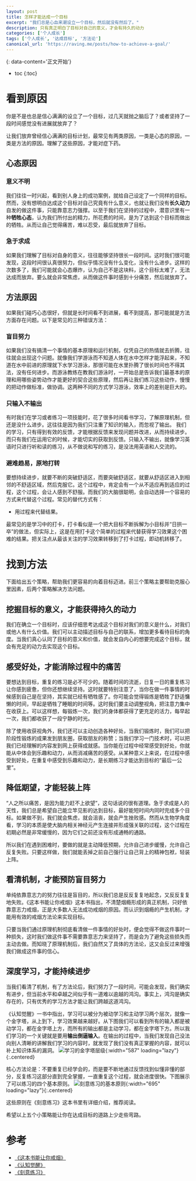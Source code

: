 ```yaml
---
layout: post
title: 怎样才能达成一个目标
excerpt: "我们总是心血来潮设立一个目标，然后就没有然后了。"
description: 只有真正明白了目标对自己的意义，才会有持久的动力
categories: ['个人成长']
tags: ['个人成长', '达成目标', '方法论']
canonical_url: 'https://raving.me/posts/how-to-achieve-a-goal/'
---
```


{: data-content='正文开始'}

* toc 
{:toc}

# 看到原因
你是不是也总是信心满满的设立了一个目标，过几天就抛之脑后了？或者坚持了一段时间感觉没有进展就放弃了？

让我们放弃曾经信心满满的目标计划，最常见有两类原因，一类是心态的原因，一类是方法的原因。理解了这些原因，才能对症下药。

## 心态原因
### 意义不明
我们往往一时兴起，看到别人身上的成功案例，就给自己设定了一个同样的目标。然而，没有想明白达成这个目标对自己究竟有什么意义，也就让我们没有**长久动力**自发的做这件事，只能靠意志力强撑。以至于我们在坚持的过程中，潜意识里有一种**牺牲心态**，认为我们所付出的精力，所花费的时间，是为了达到这个目标而做出的牺牲。从而让自己觉得痛苦，难以忍受，最后就放弃了目标。

### 急于求成
如果我们理解了目标对自身的意义，往往能够坚持很长一段时间。这时我们很可能发现，这段时间很认真很努力，但似乎情况没有什么变化，没有什么进步。这样的次数多了，我们可能就会心态爆炸，认为自己不是这块料，这个目标太难了，无法达成而放弃。要么就会非常焦虑，从而做这件事时感到十分痛苦，然后就放弃了。

## 方法原因
如果我们碰巧心态很好，但就是长时间看不到进展，看不到提高，那可能就是方法方面存在问题。以下是常见的三种错误方法：

### 盲目努力
如果我们没有搞清一个事情的基本原理和运行机制，仅凭自己的热情就去折腾，往往就会出现这个问题。就像我们学游泳而不知道人体在水中怎样才能浮起来，不知道在水中前进的原理就下水学习游泳，那很可能在水里扑腾了很长时间也不得其法，没有任何进步。而游泳教练在教我们游泳时，一开始总是告诉我们最基本的原理和用哪些姿势动作才能更好的契合这些原理，然后再让我们练习这些动作，慢慢的把动作做标准，做协调。这两种不同的方式学习游泳，效率上的差别是巨大的。

### 只输入不输出
有时我们在学习或者练习一项技能时，花了很多时间看书学习，了解原理机制，但还是没什么进步。这往往是因为我们只注重了知识的输入，而忽视了输出。
我们的学习，只有得到有效的反馈，才能根据反馈来发现问题并改进，从而持续进步。而只有我们在运用它的时候，才能切实的获取到反馈。只输入不输出，就像学习英语时只进行听和读的练习，从不做说和写的练习，是没法用英语和人交流的。

### 避难趋易，原地打转
要想持续进步，就要不断的突破舒适区，而要突破舒适区，就要从舒适区进入到相邻的不舒适区域，然后克服它。这个过程中，肯定会有一个从不适应再到适应的过程，这个过程，会让人感到不舒服。而我们的大脑很聪明，会自动选择一个容易的方式来代替这个过程。常见的替代方式有：
- 用过程来代替结果。

最常见的是学习中的打卡，打卡看似是一个把大目标不断拆解为小目标并“日拱一卒”的做法，但实际上，这是在用打卡这个简单的过程来代替获得学习效果这个困难的结果。把关注点从最该关注的学习效果转移到了打卡过程，即动机转移了。



# 找到方法
下面给出五个策略，帮助我们更容易的向着目标迈进。前三个策略主要帮助克服心里因素，后两个策略解决方法问题。

## 挖掘目标的意义，才能获得持久的动力

我们在确立一个目标时，应该仔细思考达成这个目标对我们的意义是什么，对我们或他人有什么价值。我们可以主动描述目标与自己的联系，增加更多看待目标的角度。当我们真心认同了目标的意义和价值，就会发自内心的想要完成这个目标，就会有充足的动力去实现这个目标。

## 感受好处，才能消除过程中的痛苦
要想达到目标，重复的练习是必不可少的。随着时间的流逝，日复一日的重复练习让你感到疲惫，但你还想继续坚持。这时就要特别注意了，当你在做一件事情的时候感到自己是在坚持，其实就已经有牺牲感了。你可能会觉得锻炼是牺牲了舒适慵懒的时间，早起是牺牲了睡眠的时间等。这时我们要主动调整视角，把注意力集中在收获上。可以这样想，每锻炼一次，我们的身体都获得了更充足的活力，每早起一次，我们都收获了一段宁静的时光。 

除了使用收获视角外，我们还可以主动创造各种好处，当我们锻炼时，我们可以把阶段性锻炼的成果发到朋友圈，获取朋友的称赞；当我们学习一门技术时，可以把我们已经理解的内容发到网上获得成就感。当你能在过程中经常感受到好处，你就能从中体会到乐趣和动力，从而消减痛苦的感受。从某种意义上来说，在过程中感受到好处，在重复中感受到乐趣和动力，是长期练习才能达到目标的“最后一公里”。

## 降低期望，才能轻装上阵
“人之所以痛苦，是因为能力赶不上欲望”，这句话说的很有道理。急于求成是人的天性，我们总是希望自己能立竿见影的达到目标，最好能短时间内同时完成多个目标。如果做不到，我们就会焦虑，就会沮丧，就会产生挫败感。然而从生物学角度看，学习的本质是使大脑内相关神经元产生连接并形成强关联的过程，这个过程在初期必然是非常缓慢的，因为它们之前还没有形成通畅的通路。

所以我们在遇到困难时，要做的就是主动降低预期，允许自己进步缓慢，允许自己反复失败。只要这样做，我们就能丢掉之前自己强行让自己背上的精神包袱，轻装上阵。

## 看清机制，才能预防盲目努力
单纯依靠意志力的努力往往是盲目的，所以我们总是反反复复地起念，又反反复复地失败。《这本书能让你戒烟》这本书指出，不清楚烟瘾形成的真正机制，只好依靠意志力戒烟，正是大多数人无法成功戒烟的原因。而认识到烟瘾的产生机制，才能用有效的戒烟方法论来实现目标。

只要当我们通过原理机制彻底看清做一件事情的好处时，便会觉得不做这件事时一种损失，这时我们做这件事不需要靠意志力来坚持了，而是会为了避免这些损失而主动去做。而知晓了原理机制后，我们自然又了具体的方法论，这又会反过来增强我们做成这件事的信心。

## 深度学习，才能持续进步
当我们看清了机制，有了方法论后，我们努力了一段时间，可能会发现，我们确实有进步，但当前水平和卓越之间似乎有一道难以逾越的鸿沟。事实上，鸿沟是确实存在的，只有优秀的学习方法才能让我们跨越这道鸿沟。

《认知觉醒》一书中指出，学习可以被分为被动学习和主动学习两个层次，就像一个金字塔，从上到下，学习效果越来越好。从下图我们可以看到所有的输入都是被动学习，都在金字塔上方，而所有的输出都是主动学习，都在金字塔下方。所以我们学习的一个关键就是要用**输出倒逼输入**。在输出的过程中，当我们发现自己没法向别人清晰的讲解我们学习的内容时，就发现了我们没有真正掌握的内容，就可以补上知识体系的漏洞。
![学习的金字塔层级]({{site.url}}/assets/img/dist/pyramid_of_study.webp){:width="587" loading="lazy"}{:.centered}

核心方法论是：不要重复已经学会的，而是要不断地通过反馈找到似懂非懂的部分，反复练习这部分直到完全掌握，一直重复这个过程，就会进度很快。下图展示了可以练习的四个基本原则。
![刻意练习的基本原则]({{site.url}}/assets/img/dist/basic_principles_of_practice.webp){:width="695" loading="lazy"}{:.centered}

这些原则在《刻意练习》这本书里有详细介绍，推荐阅读。

希望以上五个小策略能让你在达成目标的道路上少走些弯路。

# 参考

- [《这本书能让你戒烟》][1]
- [《认知觉醒》][2]
- [《刻意练习》][3]

[1]:https://book.douban.com/subject/30855740/ "这本书能让你戒烟"
[2]:https://book.douban.com/subject/35193035/ "认知觉醒"
[3]:https://book.douban.com/subject/26895993/ "刻意练习"